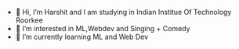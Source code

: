 - 👋 Hi, I’m Harshit and I am studying in Indian Institue Of Technology Roorkee
- 👀 I’m interested in ML,Webdev and Singing + Comedy
- 🌱 I’m currently learning ML and Web Dev

<!---
harshitk04/harshitk04 is a ✨ special ✨ repository because its `README.md` (this file) appears on your GitHub profile.
You can click the Preview link to take a look at your changes.
--->

